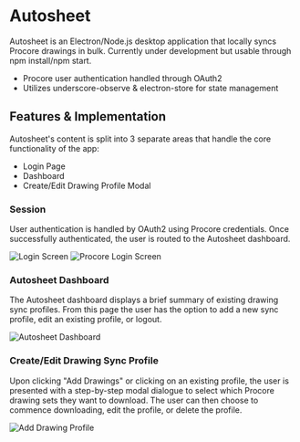 # Autosheet

Autosheet is an Electron/Node.js desktop application that locally syncs Procore drawings in bulk. Currently under development but usable through npm install/npm start.

  - Procore user authentication handled through OAuth2
  - Utilizes underscore-observe & electron-store for state management

## Features & Implementation

Autosheet's content is split into 3 separate areas that handle the core functionality of the app:
* Login Page
* Dashboard
* Create/Edit Drawing Profile Modal

### Session

User authentication is handled by OAuth2 using Procore credentials. Once successfully authenticated, the user is routed to the Autosheet dashboard.

![Login Screen](https://i.imgur.com/Q422ou5.jpg)
![Procore Login Screen](https://i.imgur.com/JRyJ9cR.jpg)

### Autosheet Dashboard

The Autosheet dashboard displays a brief summary of existing drawing sync profiles. From this page the user has the option to add a new sync profile, edit an existing profile, or logout. 

![Autosheet Dashboard](https://i.imgur.com/DSEkF6O.jpg)

### Create/Edit Drawing Sync Profile

Upon clicking "Add Drawings" or clicking on an existing profile, the user is presented with a step-by-step modal dialogue to select which Procore drawing sets they want to download. The user can then choose to commence downloading, edit the profile, or delete the profile.

![Add Drawing Profile](https://i.imgur.com/5eb5pA1.jpg)
